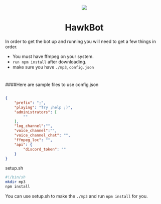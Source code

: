 <p align="center"><img src="http://www.cyberhawk.co/logo.svg"></p>
<h1 align="center">HawkBot</h1>
In order to get the bot up and running you will need to get a few things in order.  
 
 * You must have ffmpeg on your system.
 * `run npm install` after downloading.
 * make sure you have `./mp3`, `config.json`

#
####Here are sample files to use
config.json
```json

{
    "prefix": ";",
    "playing": "Try ;help ;)",
    "administrators": [
        ""
    ],
    "log_channel":"",
    "voice_channel":"",
    "voice_channel_chat": "",
    "ffmpeg_loc": "",
    "api": {
        "discord_token": ""
    }
}
```

setup.sh
```sh
#!/bin/sh
mkdir mp3
npm install
```
 You can use setup.sh to make the `./mp3` and run `npm install` for you.

